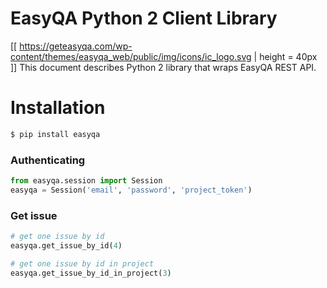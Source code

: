 # EasyQA Python 2 Client Library
[[ https://geteasyqa.com/wp-content/themes/easyqa_web/public/img/icons/ic_logo.svg | height = 40px ]]
This document describes Python 2 library that wraps EasyQA REST API.

# Installation
```sh
$ pip install easyqa
```
### Authenticating
```python
from easyqa.session import Session
easyqa = Session('email', 'password', 'project_token')
```

### Get issue
```python
# get one issue by id
easyqa.get_issue_by_id(4)

# get one issue by id in project
easyqa.get_issue_by_id_in_project(3)
```